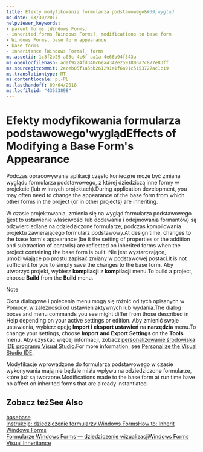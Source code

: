 ```yaml
---
title: Efekty modyfikowania formularza podstawowego&#39;wygląd
ms.date: 03/30/2017
helpviewer_keywords:
- parent forms [Windows Forms]
- inherited forms [Windows Forms], modifications to base form
- Windows Forms, base form appearance
- base forms
- inheritance [Windows Forms], forms
ms.assetid: 1c3f2b29-a05c-4c6f-aa1a-4e66b94f343a
ms.openlocfilehash: adaf9224fd340c6ea4342e2591806a7c877e83ff
ms.sourcegitcommit: 2eceb05f1a5bb261291a1f6a91c5153727ac1c19
ms.translationtype: MT
ms.contentlocale: pl-PL
ms.lasthandoff: 09/04/2018
ms.locfileid: "43533898"
---
```

# <a name="effects-of-modifying-a-base-form39s-appearance"></a><span data-ttu-id="d621e-102">Efekty modyfikowania formularza podstawowego&#39;wygląd</span><span class="sxs-lookup"><span data-stu-id="d621e-102">Effects of Modifying a Base Form&#39;s Appearance</span></span>
<span data-ttu-id="d621e-103">Podczas opracowywania aplikacji często konieczne może być zmiana wyglądu formularza podstawowego, z której dziedziczą inne formy w projekcie (lub w innych projektach).</span><span class="sxs-lookup"><span data-stu-id="d621e-103">During application development, you may often need to change the appearance of the base form from which other forms in the project (or in other projects) are inheriting.</span></span>  
  
 <span data-ttu-id="d621e-104">W czasie projektowania, zmienia się na wygląd formularza podstawowego (jest to ustawienie właściwości lub dodawania i odejmowania formantów) są odzwierciedlane na odziedziczone formularze, podczas kompilowania projektu zawierającego formularz podstawowy.</span><span class="sxs-lookup"><span data-stu-id="d621e-104">At design time, changes to the base form's appearance (be it the setting of properties or the addition and subtraction of controls) are reflected on inherited forms when the project containing the base form is built.</span></span> <span data-ttu-id="d621e-105">Nie jest wystarczające, umożliwiające po prostu zapisać zmiany w podstawowej postaci.</span><span class="sxs-lookup"><span data-stu-id="d621e-105">It is not sufficient for you to simply save the changes to the base form.</span></span> <span data-ttu-id="d621e-106">Aby utworzyć projekt, wybierz **kompilacji** z **kompilacji** menu.</span><span class="sxs-lookup"><span data-stu-id="d621e-106">To build a project, choose **Build** from the **Build** menu.</span></span>  
  
> [!NOTE]
>  <span data-ttu-id="d621e-107">Okna dialogowe i polecenia menu mogą się różnić od tych opisanych w Pomocy, w zależności od ustawień aktywnych lub wydania.</span><span class="sxs-lookup"><span data-stu-id="d621e-107">The dialog boxes and menu commands you see might differ from those described in Help depending on your active settings or edition.</span></span> <span data-ttu-id="d621e-108">Aby zmienić swoje ustawienia, wybierz opcję **Import i eksport ustawień** na **narzędzia** menu.</span><span class="sxs-lookup"><span data-stu-id="d621e-108">To change your settings, choose **Import and Export Settings** on the **Tools** menu.</span></span> <span data-ttu-id="d621e-109">Aby uzyskać więcej informacji, zobacz [personalizowanie środowiska IDE programu Visual Studio](/visualstudio/ide/personalizing-the-visual-studio-ide).</span><span class="sxs-lookup"><span data-stu-id="d621e-109">For more information, see [Personalize the Visual Studio IDE](/visualstudio/ide/personalizing-the-visual-studio-ide).</span></span>  
  
 <span data-ttu-id="d621e-110">Modyfikacje wprowadzone do formularza podstawowego w czasie wykonywania mają nie będzie miała wpływu na odziedziczone formularze, które już są tworzone.</span><span class="sxs-lookup"><span data-stu-id="d621e-110">Modifications made to the base form at run time have no affect on inherited forms that are already instantiated.</span></span>  
  
## <a name="see-also"></a><span data-ttu-id="d621e-111">Zobacz też</span><span class="sxs-lookup"><span data-stu-id="d621e-111">See Also</span></span>  
 [<span data-ttu-id="d621e-112">base</span><span class="sxs-lookup"><span data-stu-id="d621e-112">base</span></span>](~/docs/csharp/language-reference/keywords/base.md)  
 [<span data-ttu-id="d621e-113">Instrukcje: dziedziczenie formularzy Windows Forms</span><span class="sxs-lookup"><span data-stu-id="d621e-113">How to: Inherit Windows Forms</span></span>](../../../../docs/framework/winforms/advanced/how-to-inherit-windows-forms.md)  
 [<span data-ttu-id="d621e-114">Formularze Windows Forms — dziedziczenie wizualizacji</span><span class="sxs-lookup"><span data-stu-id="d621e-114">Windows Forms Visual Inheritance</span></span>](../../../../docs/framework/winforms/advanced/windows-forms-visual-inheritance.md)
